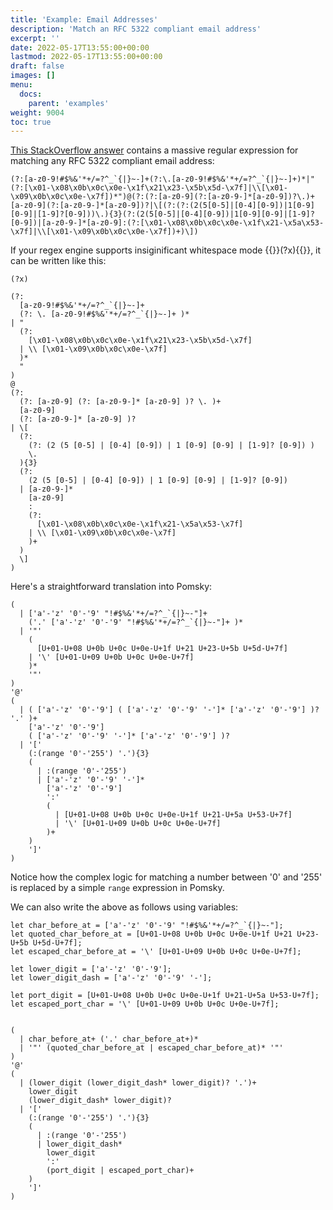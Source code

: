 ```yaml
---
title: 'Example: Email Addresses'
description: 'Match an RFC 5322 compliant email address'
excerpt: ''
date: 2022-05-17T13:55:00+00:00
lastmod: 2022-05-17T13:55:00+00:00
draft: false
images: []
menu:
  docs:
    parent: 'examples'
weight: 9004
toc: true
---
```


[This StackOverflow answer](https://stackoverflow.com/a/201378) contains a massive regular
expression for matching any RFC 5322 compliant email address:

```regexp
(?:[a-z0-9!#$%&'*+/=?^_`{|}~-]+(?:\.[a-z0-9!#$%&'*+/=?^_`{|}~-]+)*|"(?:[\x01-\x08\x0b\x0c\x0e-\x1f\x21\x23-\x5b\x5d-\x7f]|\\[\x01-\x09\x0b\x0c\x0e-\x7f])*")@(?:(?:[a-z0-9](?:[a-z0-9-]*[a-z0-9])?\.)+[a-z0-9](?:[a-z0-9-]*[a-z0-9])?|\[(?:(?:(2(5[0-5]|[0-4][0-9])|1[0-9][0-9]|[1-9]?[0-9]))\.){3}(?:(2(5[0-5]|[0-4][0-9])|1[0-9][0-9]|[1-9]?[0-9])|[a-z0-9-]*[a-z0-9]:(?:[\x01-\x08\x0b\x0c\x0e-\x1f\x21-\x5a\x53-\x7f]|\\[\x01-\x09\x0b\x0c\x0e-\x7f])+)\])
```

If your regex engine supports insiginificant whitespace mode {{<regexp>}}(?x){{</regexp>}}, it can
be written like this:

```regexp
(?x)

(?:
  [a-z0-9!#$%&'*+/=?^_`{|}~-]+
  (?: \. [a-z0-9!#$%&'*+/=?^_`{|}~-]+ )*
| "
  (?:
    [\x01-\x08\x0b\x0c\x0e-\x1f\x21\x23-\x5b\x5d-\x7f]
  | \\ [\x01-\x09\x0b\x0c\x0e-\x7f]
  )*
  "
)
@
(?:
  (?: [a-z0-9] (?: [a-z0-9-]* [a-z0-9] )? \. )+
  [a-z0-9]
  (?: [a-z0-9-]* [a-z0-9] )?
| \[
  (?:
    (?: (2 (5 [0-5] | [0-4] [0-9]) | 1 [0-9] [0-9] | [1-9]? [0-9]) )
    \.
  ){3}
  (?:
    (2 (5 [0-5] | [0-4] [0-9]) | 1 [0-9] [0-9] | [1-9]? [0-9])
  | [a-z0-9-]*
    [a-z0-9]
    :
    (?:
      [\x01-\x08\x0b\x0c\x0e-\x1f\x21-\x5a\x53-\x7f]
    | \\ [\x01-\x09\x0b\x0c\x0e-\x7f]
    )+
  )
  \]
)
```

Here's a straightforward translation into Pomsky:

```pomsky
(
  | ['a'-'z' '0'-'9' "!#$%&'*+/=?^_`{|}~-"]+
    ('.' ['a'-'z' '0'-'9' "!#$%&'*+/=?^_`{|}~-"]+ )*
  | '"'
    (
      [U+01-U+08 U+0b U+0c U+0e-U+1f U+21 U+23-U+5b U+5d-U+7f]
    | '\' [U+01-U+09 U+0b U+0c U+0e-U+7f]
    )*
    '"'
)
'@'
(
  | ( ['a'-'z' '0'-'9'] ( ['a'-'z' '0'-'9' '-']* ['a'-'z' '0'-'9'] )? '.' )+
    ['a'-'z' '0'-'9']
    ( ['a'-'z' '0'-'9' '-']* ['a'-'z' '0'-'9'] )?
  | '['
    (:(range '0'-'255') '.'){3}
    (
      | :(range '0'-'255')
      | ['a'-'z' '0'-'9' '-']*
        ['a'-'z' '0'-'9']
        ':'
        (
          | [U+01-U+08 U+0b U+0c U+0e-U+1f U+21-U+5a U+53-U+7f]
          | '\' [U+01-U+09 U+0b U+0c U+0e-U+7f]
        )+
    )
    ']'
)
```

Notice how the complex logic for matching a number between '0' and '255' is replaced by a simple
`range` expression in Pomsky.

We can also write the above as follows using variables:

```pomsky
let char_before_at = ['a'-'z' '0'-'9' "!#$%&'*+/=?^_`{|}~-"];
let quoted_char_before_at = [U+01-U+08 U+0b U+0c U+0e-U+1f U+21 U+23-U+5b U+5d-U+7f];
let escaped_char_before_at = '\' [U+01-U+09 U+0b U+0c U+0e-U+7f];

let lower_digit = ['a'-'z' '0'-'9'];
let lower_digit_dash = ['a'-'z' '0'-'9' '-'];

let port_digit = [U+01-U+08 U+0b U+0c U+0e-U+1f U+21-U+5a U+53-U+7f];
let escaped_port_char = '\' [U+01-U+09 U+0b U+0c U+0e-U+7f];


(
  | char_before_at+ ('.' char_before_at+)*
  | '"' (quoted_char_before_at | escaped_char_before_at)* '"'
)
'@'
(
  | (lower_digit (lower_digit_dash* lower_digit)? '.')+
    lower_digit
    (lower_digit_dash* lower_digit)?
  | '['
    (:(range '0'-'255') '.'){3}
    (
      | :(range '0'-'255')
      | lower_digit_dash*
        lower_digit
        ':'
        (port_digit | escaped_port_char)+
    )
    ']'
)
```

